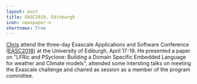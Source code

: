```yaml
---
layout: post 
title: EASC2018, Edinburgh
icon: newspaper-o 
shortnews: True 
---
```


[Chris](bio/chris.html) attend the three-day Exascale Applications and Software Conference ([EASC2018](http://www.easc2018.ed.ac.uk)) at the University of Ediburgh, April 17-19. He presented a paper on "LFRic and PSyclone: Building a Domain Specific Embedded Language for weather and Climate models", attended some intersting talks on meeting the Exascale challenge and chaired as session as a member of the program committee.
